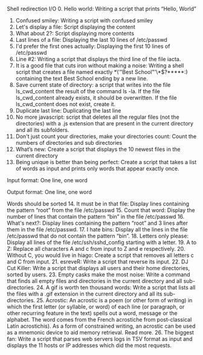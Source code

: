 Shell redirection I/O
0. Hello world: Writing a script that prints “Hello, World”
1. Confused smiley: Writing a script with confused smiley
2. Let's display a file: Script displaying the content
3. What about 2?: Script displaying more contents
4. Last lines of a file: Displaying the last 10 lines of /etc/passwd
5. I'd prefer the first ones actually: Displaying the first 10 lines of /etc/passwd
6. Line #2: Writing a script that displays the third line of the file iacta.
7. It is a good file that cuts iron without making a noise: Writing a shell script that creates a file named exactly \*\\'"Best School"\'\\*$\?\*\*\*\*\*:) containing the text Best School ending by a new line.
8. Save current state of directory: a script that writes into the file ls_cwd_content the result of the command ls -la. If the file ls_cwd_content already exists, it should be overwritten. If the file ls_cwd_content does not exist, create it.
9. Duplicate last line: Duplicating the last line
10. No more javascript:  script that deletes all the regular files (not the directories) with a .js extension that are present in the current directory and all its subfolders.
11. Don't just count your directories, make your directories count: Count the numbers of directories and  sub directories
12. What’s new: Create a script that displays the 10 newest files in the current directory
13. Being unique is better than being perfect: Create a script that takes a list of words as input and prints only words that appear exactly once.



Input format: One line, one word

Output format: One line, one word

Words should be sorted
14. It must be in that file: Display lines containing the pattern “root” from the file /etc/passwd
15. Count that word: Display the number of lines that contain the pattern “bin” in the file /etc/passwd
16. What's next?: Display lines containing the pattern “root” and 3 lines after them in the file /etc/passwd.
17. I hate bins: Display all the lines in the file /etc/passwd that do not contain the pattern “bin”.
18. Letters only please: Display all lines of the file /etc/ssh/sshd_config starting with a letter.
19. A to Z: Replace all characters A and c from input to Z and e respectively.
20. Without C, you would live in hiago: Create a script that removes all letters c and C from input.
21. esreveR: Write a script that reverse its input.
22. DJ Cut Killer: Write a script that displays all users and their home directories, sorted by users.
23. Empty casks make the most noise: Write a command that finds all empty files and directories in the current directory and all sub-directories.
24. A gif is worth ten thousand words: Write a script that lists all the files with a .gif extension in the current directory and all its sub-directories.
25. Acrostic: An acrostic is a poem (or other form of writing) in which the first letter (or syllable, or word) of each line (or paragraph, or other recurring feature in the text) spells out a word, message or the alphabet. The word comes from the French acrostiche from post-classical Latin acrostichis). As a form of constrained writing, an acrostic can be used as a mnemonic device to aid memory retrieval. Read more.
26. The biggest fan: Write a script that parses web servers logs in TSV format as input and displays the 11 hosts or IP addresses which did the most requests.
